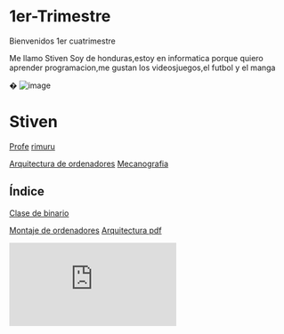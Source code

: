 # 1er-Trimestre
Bienvenidos 1er cuatrimestre

Me llamo Stiven
 Soy de honduras,estoy en informatica porque quiero aprender programacion,me gustan los videosjuegos,el futbol y el manga



�
![image](https://user-images.githubusercontent.com/90753344/133393432-f1cf0231-eb3e-403e-8324-d72effd140c9.png)
# Stiven
[Profe](https://github.com/d-prieto?tab=repositories)
[rimuru](https://www.google.com/search?q=rimuru+tempest&client=ubuntu&hs=WOg&sxsrf=AOaemvJWl46SYWgk1rdcMfauFwiQP_K73g:1632139256697&source=lnms&tbm=isch&sa=X&ved=2ahUKEwjgyvnEwI3zAhVD0uAKHTRVBbcQ_AUoAXoECAEQAw&biw=1920&bih=910&dpr=1)




[Arquitectura de ordenadores](https://github.com/St1v3n3223/1er-Trimestre/blob/main/Arquitectura%20de%20ordenadores.Md)
[Mecanografia](https://github.com/St1v3n3223/1er-Trimestre/blob/main/Mecanografia.MD)

## Índice

[Clase de binario](https://github.com/St1v3n3223/1er-Trimestre/blob/main/Arquitectura%20de%20ordenadores.Md#binario)


[Montaje de ordenadores](https://github.com/St1v3n3223/1er-Trimestre/blob/main/Montaje%20ordenadores.md)
[Arquitectura pdf](https://grandecovian.es/FGC/files/D.%20Tecnolog%C3%ADa/TIC%20I/Arquitectura/Arquitectura%20de%20ordenadores.pdf)

![Inkescape](https://github.com/St1v3n3223/1er-Trimestre/blob/main/INKSCAPE.MD)
